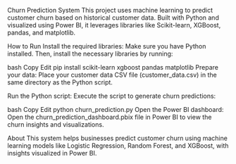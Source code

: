 Churn Prediction System
This project uses machine learning to predict customer churn based on historical customer data. Built with Python and visualized using Power BI, it leverages libraries like Scikit-learn, XGBoost, pandas, and matplotlib.

How to Run
Install the required libraries:
Make sure you have Python installed. Then, install the necessary libraries by running:

bash
Copy
Edit
pip install scikit-learn xgboost pandas matplotlib
Prepare your data:
Place your customer data CSV file (customer_data.csv) in the same directory as the Python script.

Run the Python script:
Execute the script to generate churn predictions:

bash
Copy
Edit
python churn_prediction.py
Open the Power BI dashboard:
Open the churn_prediction_dashboard.pbix file in Power BI to view the churn insights and visualizations.

About
This system helps businesses predict customer churn using machine learning models like Logistic Regression, Random Forest, and XGBoost, with insights visualized in Power BI.
